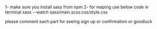 <!-- MAP SASS -->
1- make sure you install sass from npm 
2- for maping use below code in terminal
sass --watch sass/main.scss:css/style.css

<!-- SIGNUP -CONFIRMATION -GOOD LUCK -->
please comment each part for seeing sign up or confirmation or goodluck